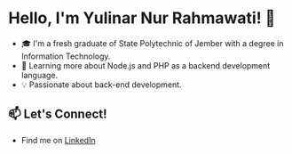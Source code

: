 # Hello, I'm Yulinar Nur Rahmawati! 👋

- 🎓 I'm a fresh graduate of State Polytechnic of Jember with a degree in Information Technology.
- 🌱 Learning more about Node.js and PHP as a backend development language.
- 💡 Passionate about back-end development.
  
## 📫 Let's Connect!
- Find me on [LinkedIn](https://www.linkedin.com/in/yulinarnur/)

